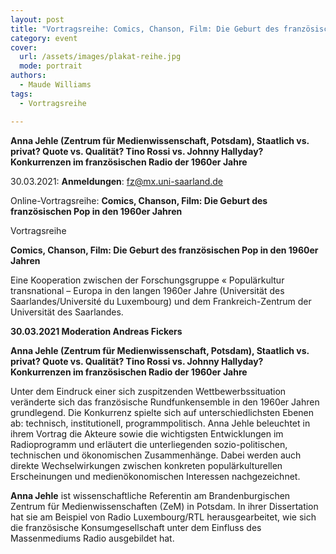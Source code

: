 ```yaml
---
layout: post
title: "Vortragsreihe: Comics, Chanson, Film: Die Geburt des französischen Pop in den 1960er Jahren"
category: event
cover:
  url: /assets/images/plakat-reihe.jpg
  mode: portrait
authors:
  - Maude Williams
tags:
  - Vortragsreihe

---
```

**Anna Jehle (Zentrum für Medienwissenschaft, Potsdam), Staatlich vs. privat? Quote vs. Qualität? Tino Rossi vs. Johnny Hallyday? Konkurrenzen im französischen Radio der 1960er Jahre**

30.03.2021: **Anmeldungen**: fz@mx.uni-saarland.de

Online-Vortragsreihe: **Comics, Chanson, Film: Die Geburt des französischen Pop in den 1960er Jahren**

<!-- more -->

Vortragsreihe

**Comics, Chanson, Film: Die Geburt des französischen Pop in den 1960er Jahren**

Eine Kooperation zwischen der Forschungsgruppe « Populärkultur transnational – Europa in den langen 1960er Jahre (Universität des Saarlandes/Université du Luxembourg) und dem Frankreich-Zentrum der Universität des Saarlandes.

**30.03.2021 Moderation Andreas Fickers**

**Anna Jehle (Zentrum für Medienwissenschaft, Potsdam), Staatlich vs. privat? Quote vs. Qualität? Tino Rossi vs. Johnny Hallyday? Konkurrenzen im französischen Radio der 1960er Jahre**

Unter dem Eindruck einer sich zuspitzenden Wettbewerbssituation veränderte sich das französische Rundfunkensemble in den 1960er Jahren grundlegend. Die Konkurrenz spielte sich auf unterschiedlichsten Ebenen ab: technisch, institutionell, programmpolitisch. Anna Jehle beleuchtet in ihrem Vortrag die Akteure sowie die wichtigsten Entwicklungen im Radioprogramm und erläutert die unterliegenden sozio-politischen, technischen und ökonomischen Zusammenhänge. Dabei werden auch direkte Wechselwirkungen zwischen konkreten populärkulturellen Erscheinungen und medienökonomischen Interessen nachgezeichnet.

**Anna Jehle** ist wissenschaftliche Referentin am Brandenburgischen Zentrum für Medienwissenschaften (ZeM) in Potsdam. In ihrer Dissertation hat sie am Beispiel von Radio Luxembourg/RTL herausgearbeitet, wie sich die französische Konsumgesellschaft unter dem Einfluss des Massenmediums Radio ausgebildet hat.
